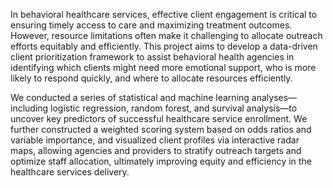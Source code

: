 In behavioral healthcare services, effective client engagement is critical to ensuring timely access to care and maximizing treatment outcomes. However, resource limitations often make it challenging to allocate outreach efforts equitably and efficiently. This project aims to develop a data-driven client prioritization framework to assist behavioral health agencies in identifying which clients might need more emotional support, who is more likely to respond quickly, and where to allocate resources efficiently. 

We conducted a series of statistical and machine learning analyses—including logistic regression, random forest, and survival analysis—to uncover key predictors of successful healthcare service enrollment. We further constructed a weighted scoring system based on odds ratios and variable importance, and visualized client profiles via interactive radar maps, allowing agencies and providers to stratify outreach targets and optimize staff allocation, ultimately improving equity and efficiency in the healthcare services delivery.
